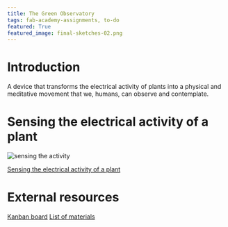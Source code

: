 ```yaml
---
title: The Green Observatory
tags: fab-academy-assignments, to-do
featured: True
featured_image: final-sketches-02.png
---
```


# Introduction

A device that transforms the electrical activity of plants into a physical and meditative movement that we, humans, can observe and contemplate.

# Sensing the electrical activity of a plant

![sensing the activity](IMG_8664.jpg)

[Sensing the electrical activity of a plant](button:fabac-finalproject-input-plant-activity.html)


# External resources

[Kanban board](button:http://board.antoine.studio/?controller=BoardViewController&action=readonly&token=3d91cde4a718ce18cd986a67eff38899f8eb1612ddae621507a00da28f4f)
[List of materials](button:https://docs.google.com/spreadsheets/d/1nhU3fjO-yuVyLYuE5AC39vmvim1dWyxoJ2PYOr6acvA/edit?usp=sharing)
